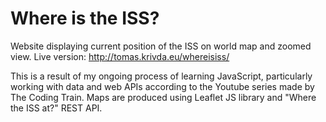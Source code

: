 # Where is the ISS?

Website displaying current position of the ISS on world map and zoomed view.
Live version: http://tomas.krivda.eu/whereisiss/

This is a result of my ongoing process of learning JavaScript, particularly working with data and web APIs according to the Youtube series made by The Coding Train.
Maps are produced using Leaflet JS library and "Where the ISS at?" REST API.
